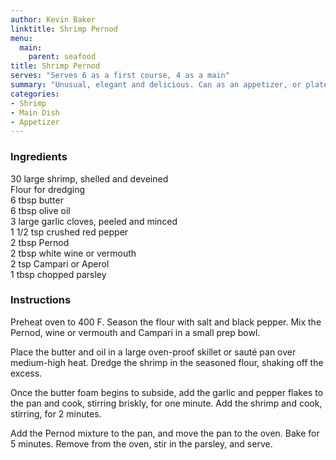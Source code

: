 ```yaml
---
author: Kevin Baker
linktitle: Shrimp Pernod
menu:
  main:
    parent: seafood
title: Shrimp Pernod
serves: "Serves 6 as a first course, 4 as a main"
summary: "Unusual, elegant and delicious. Can as an appetizer, or plated (over pasta or on its own) as a main dish."
categories:
- Shrimp
- Main Dish
- Appetizer
---
```

### Ingredients

<div class="ingredient-list">

30 large shrimp, shelled and deveined  
Flour for dredging  
6 tbsp butter  
6 tbsp olive oil  
3 large garlic cloves, peeled and minced  
1 1/2 tsp crushed red pepper  
2 tbsp Pernod  
2 tbsp white wine or vermouth  
2 tsp Campari or Aperol  
1 tbsp chopped parsley  

</div>

### Instructions

Preheat oven to 400 F. Season the flour with salt and black pepper. Mix the Pernod, wine or vermouth and Campari in a small prep bowl. 

Place the butter and oil in a large oven-proof skillet or sauté pan over medium-high heat.  Dredge the shrimp in the seasoned flour, shaking off the excess.

Once the butter foam begins to subside, add the garlic and pepper flakes to the pan and cook, stirring briskly, for one minute. Add the shrimp and cook, stirring, for 2 minutes.

Add the Pernod mixture to the pan, and move the pan to the oven. Bake for 5 minutes. Remove from the oven, stir in the parsley, and serve.